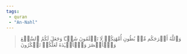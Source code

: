 ```yaml
---
tags: 
 - quran 
 - "An-Nahl"
---
```


> وَٱللَّهُ أَخۡرَجَكُم مِّنۢ بُطُونِ أُمَّهَٰتِكُمۡ لَا تَعۡلَمُونَ شَيۡـٔٗا وَجَعَلَ لَكُمُ ٱلسَّمۡعَ وَٱلۡأَبۡصَٰرَ وَٱلۡأَفۡـِٔدَةَ لَعَلَّكُمۡ تَشۡكُرُونَ

